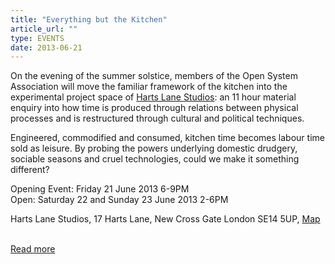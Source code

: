 ```yaml
---
title: "Everything but the Kitchen"
article_url: ""
type: EVENTS
date: 2013-06-21
---
```


<p>On the evening of the summer solstice, members of the Open System Association will move the familiar framework of the kitchen into the experimental project space of <a href="http://hartslanestudios.org/2013/06/13/harts-lane-studios-hosts-everything-but-the-kitchen-june-21-23/">Harts Lane Studios</a>: an 11 hour material enquiry into how time is produced through relations between physical processes and is restructured through cultural and political techniques.</p>

<p>Engineered, commodified and consumed, kitchen time becomes labour time sold as leisure. By probing the powers underlying domestic drudgery, sociable seasons and cruel technologies, could we make it something different?</p>

<p>Opening Event: Friday 21 June 2013 6-9PM<br/>
Open: Saturday 22 and Sunday 23 June 2013 2-6PM<br/><p/>

<p>Harts Lane Studios, 17 Harts Lane, New Cross Gate
London SE14 5UP, <a href="https://maps.google.co.uk/maps?q=SE14+5UP,+London&hnear=Londres+SE14+5UP,+Reino+Unido&gl=uk&t=m&z=16">Map</a></p>

<br/>
<a href="/hartslane.html">Read more</a>
